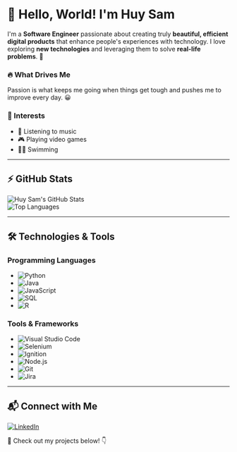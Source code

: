 # 👋 Hello, World! I'm Huy Sam  

I'm a **Software Engineer** passionate about creating truly **beautiful, efficient digital products** that enhance people's experiences with technology. I love exploring **new technologies** and leveraging them to solve **real-life problems**. 🚀  

### 🔥 What Drives Me  
Passion is what keeps me going when things get tough and pushes me to improve every day. 😀  

### 🌟 Interests  
- 🎼 Listening to music  
- 🎮 Playing video games  
- 🏊‍♂️ Swimming  

---

## ⚡ GitHub Stats  
![Huy Sam's GitHub Stats](https://github-readme-stats.vercel.app/api?username=huysam11&theme=midnight-purple&show_icons=true&count_private=true)  
![Top Languages](https://github-readme-stats.vercel.app/api/top-langs/?username=huysam11&theme=midnight-purple&layout=compact)  

---

## 🛠️ Technologies & Tools  

### Programming Languages  
- ![Python](https://img.shields.io/badge/-Python-3776AB?style=flat&logo=python&logoColor=white)  
- ![Java](https://img.shields.io/badge/-Java-007396?style=flat&logo=java&logoColor=white)  
- ![JavaScript](https://img.shields.io/badge/-JavaScript-F7DF1E?style=flat&logo=javascript&logoColor=black)  
- ![SQL](https://img.shields.io/badge/-SQL-4479A1?style=flat&logo=postgresql&logoColor=white)  
- ![R](https://img.shields.io/badge/-R-276DC3?style=flat&logo=r&logoColor=white)  

### Tools & Frameworks  
- ![Visual Studio Code](https://img.shields.io/badge/-VS%20Code-007ACC?style=flat&logo=visualstudiocode&logoColor=white)  
- ![Selenium](https://img.shields.io/badge/-Selenium-43B02A?style=flat&logo=selenium&logoColor=white)  
- ![Ignition](https://img.shields.io/badge/-Ignition-F7941D?style=flat)  
- ![Node.js](https://img.shields.io/badge/-Node.js-339933?style=flat&logo=node.js&logoColor=white)  
- ![Git](https://img.shields.io/badge/-Git-F05032?style=flat&logo=git&logoColor=white)  
- ![Jira](https://img.shields.io/badge/-Jira-0052CC?style=flat&logo=jira&logoColor=white)  

---

## 📬 Connect with Me  
[![LinkedIn](https://img.shields.io/badge/-LinkedIn-0077B5?style=flat&logo=linkedin&logoColor=white)](https://www.linkedin.com/in/huy-sam-363b241b5)  

📌 Check out my projects below! 👇  
